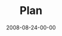 ---
layout: message
category: message
series: "Rebuild"
title: "Plan"
date: 2008-08-24-00-00
message_id: 512
audio: "http://s3.amazonaws.com/crossroads-media/messages/audio/Rebuild2.mp3"
audio-duration: "25:43"
description: "Brian Tome shares how fear can keep us from pursuing a personal vision."
video: "http://s3.amazonaws.com/crossroads-media/messages/video/Rebuild2.mp4"
video-duration: "25:43"
yt-embed-url: "//www.youtube.com/embed/TV9NfLjrYX8"
video-image: "http://s3.amazonaws.com/crossroads-media/images/Rebuild2-still.jpg"
notes-description: ""
notes: "http://s3.amazonaws.com/crossroads-media/documents/SN_08_23-24_08.pdf"
notes-title: "Rebuild&#58; Plan (Study Notes)"
program: "http://s3.amazonaws.com/crossroads-media/documents/0823_24Program.pdf"
tag: 
 - rebuild
 - fear
 - new-orleans
 - vision
 - tome
explicit: false
---